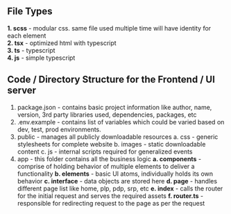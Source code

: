 ## File Types
**1. scss**     -   modular css. same file used multiple time will have identity for each element</br>
**2. tsx**      -   optimized html with typescript</br>
**3. ts**       -   typescript</br>
**4. js**       -   simple typescript</br>

## Code / Directory Structure for the Frontend / UI server
1. package.json - contains basic project information like author, name, version, 3rd party libraries used, dependencies, packages, etc
2. .env.example - contains list of variables which could be varied based on dev, test, prod environments.
3. public       - manages all publicly downloadable resources
    a. css              -   generic stylesheets for complete website
    b. images           -   static downloadable content
    c. js               -   internal scripts required for generalized events
4. app - this folder contains all the business logic
**a. components**       -   comprise of holding behavior of multiple elements to deliver a functionality
**b. elements**         -   basic UI atoms, individually holds its own behavior
**c. interface**        -   data objects are stored here
**d. page**             -   handles different page list like home, plp, pdp, srp, etc
**e. index**            -   calls the router for the initial request and serves the required assets
**f. router.ts**        -   responsible for redirecting request to the page as per the request